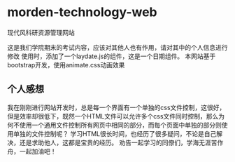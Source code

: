 # morden-technology-web
 现代风科研资源管理网站

这是我们学院期末的考试内容，应该对其他人也有作用，请对其中的个人信息进行修改
使用时，添加了一个laydate.js的组件，这是一个日期组件。
本网站基于bootstrap开发，使用animate.css动画效果

个人感想
-------------


我在刚刚进行网站开发时，总是每一个界面有一个单独的css文件控制，这很好，但是效率却很低下，既然一个HTML文件可以允许多个css文件同时控制，那么为何不使用一个通用文件控制所有网页中相同的部分，而每个页面中单独的部分则使用单独的文件控制呢？
学习HTML很长时间，也经历了很多疑问，不论是自己解决，还是求助他人，这都是宝贵的经历。
劝告一起学习的同僚们，学海无涯苦作舟，一起加油吧！